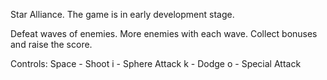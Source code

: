 Star Alliance. The game is in early development stage.

Defeat waves of enemies. More enemies with each wave.
Collect bonuses and raise the score.

Controls:
Space - Shoot
i - Sphere Attack
k - Dodge
o - Special Attack
